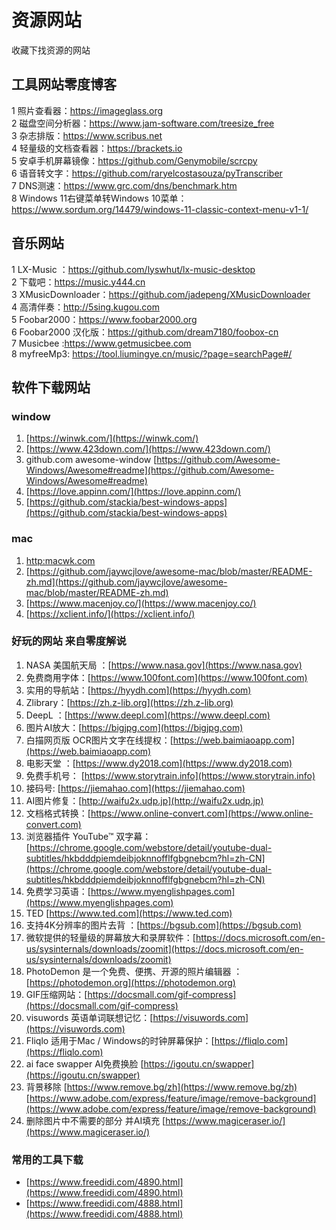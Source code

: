 # 资源网站
收藏下找资源的网站
##  工具网站零度博客
1 照片查看器：https://imageglass.org    
2 磁盘空间分析器：https://www.jam-software.com/treesize_free    
3 杂志排版：https://www.scribus.net    
4 轻量级的文档查看器：https://brackets.io    
5 安卓手机屏幕镜像：https://github.com/Genymobile/scrcpy    
6 语音转文字：https://github.com/raryelcostasouza/pyTranscriber     
7 DNS测速：https://www.grc.com/dns/benchmark.htm    
8 Windows 11右键菜单转Windows 10菜单：https://www.sordum.org/14479/windows-11-classic-context-menu-v1-1/     

## 音乐网站
1 LX-Music ：https://github.com/lyswhut/lx-music-desktop    
2 下载吧：https://music.y444.cn     
3 XMusicDownloader：https://github.com/jadepeng/XMusicDownloader     
4 高清伴奏：http://5sing.kugou.com     
5 Foobar2000：https://www.foobar2000.org     
6 Foobar2000 汉化版：https://github.com/dream7180/foobox-cn      
7 Musicbee :https://www.getmusicbee.com     
8 myfreeMp3: https://tool.liumingye.cn/music/?page=searchPage#/     


## 软件下载网站
### window

1. [https://winwk.com/](https://winwk.com/)
2. [https://www.423down.com/](https://www.423down.com/)
3. github.com awesome-window [https://github.com/Awesome-Windows/Awesome#readme](https://github.com/Awesome-Windows/Awesome#readme)
4. [https://love.appinn.com/](https://love.appinn.com/)
5. [https://github.com/stackia/best-windows-apps](https://github.com/stackia/best-windows-apps)
### mac

1. [http:macwk.com](http:macwk.com)
2. [https://github.com/jaywcjlove/awesome-mac/blob/master/README-zh.md](https://github.com/jaywcjlove/awesome-mac/blob/master/README-zh.md)
3. [https://www.macenjoy.co/](https://www.macenjoy.co/)
4. [https://xclient.info/](https://xclient.info/)

### 好玩的网站 来自零度解说

1. NASA 美国航天局 ：[https://www.nasa.gov](https://www.nasa.gov)
2. 免费商用字体：[https://www.100font.com](https://www.100font.com)
3. 实用的导航站：[https://hyydh.com](https://hyydh.com)
4. Zlibrary：[https://zh.z-lib.org](https://zh.z-lib.org)
5. DeepL ：[https://www.deepl.com](https://www.deepl.com)
6. 图片AI放大：[https://bigjpg.com](https://bigjpg.com)
7. 白描网页版 OCR图片文字在线提权：[https://web.baimiaoapp.com](https://web.baimiaoapp.com)
8. 电影天堂 ：[https://www.dy2018.com](https://www.dy2018.com)
9. 免费手机号： [https://www.storytrain.info](https://www.storytrain.info)
10. 接码号: [https://jiemahao.com](https://jiemahao.com)
11. AI图片修复：[http://waifu2x.udp.jp](http://waifu2x.udp.jp)
12. 文档格式转换：[https://www.online-convert.com](https://www.online-convert.com)
13. 浏览器插件 YouTube™ 双字幕：[https://chrome.google.com/webstore/detail/youtube-dual-subtitles/hkbdddpiemdeibjoknnofflfgbgnebcm?hl=zh-CN](https://chrome.google.com/webstore/detail/youtube-dual-subtitles/hkbdddpiemdeibjoknnofflfgbgnebcm?hl=zh-CN)
14. 免费学习英语：[https://www.myenglishpages.com](https://www.myenglishpages.com)
15. TED [https://www.ted.com](https://www.ted.com)
16. 支持4K分辨率的图片去背 ：[https://bgsub.com](https://bgsub.com)
17. 微软提供的轻量级的屏幕放大和录屏软件：[https://docs.microsoft.com/en-us/sysinternals/downloads/zoomit](https://docs.microsoft.com/en-us/sysinternals/downloads/zoomit)
18. PhotoDemon 是一个免费、便携、开源的照片编辑器 ：[https://photodemon.org](https://photodemon.org)
19. GIF压缩网站：[https://docsmall.com/gif-compress](https://docsmall.com/gif-compress)
20. visuwords 英语单词联想记忆：[https://visuwords.com](https://visuwords.com)
21. Fliqlo 适用于Mac / Windows的时钟屏幕保护：[https://fliqlo.com](https://fliqlo.com)
22. ai face swapper AI免费换脸 [https://igoutu.cn/swapper](https://igoutu.cn/swapper)
23. 背景移除 [https://www.remove.bg/zh](https://www.remove.bg/zh)  [https://www.adobe.com/express/feature/image/remove-background](https://www.adobe.com/express/feature/image/remove-background)
24. 删除图片中不需要的部分 并AI填充 [https://www.magiceraser.io/](https://www.magiceraser.io/)


### 常用的工具下载
- [https://www.freedidi.com/4890.html](https://www.freedidi.com/4890.html)
- [https://www.freedidi.com/4888.html](https://www.freedidi.com/4888.html)
